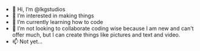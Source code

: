 - 👋 Hi, I’m @lkgstudios
- 👀 I’m interested in making things
- 🌱 I’m currently learning how to code
- 💞️ I’m not looking to collaborate coding wise because I am new and can't offer much, but I can create things like pictures and text and video.
- 📫 Not yet...

<!---
lkgstudios/lkgstudios is a ✨ special ✨ repository because its `README.md` (this file) appears on your GitHub profile.
You can click the Preview link to take a look at your changes.
--->
